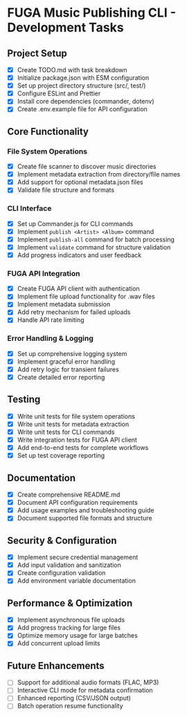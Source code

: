 # FUGA Music Publishing CLI - Development Tasks

## Project Setup
- [x] Create TODO.md with task breakdown
- [x] Initialize package.json with ESM configuration
- [x] Set up project directory structure (src/, test/)
- [x] Configure ESLint and Prettier
- [x] Install core dependencies (commander, dotenv)
- [x] Create .env.example file for API configuration

## Core Functionality

### File System Operations
- [x] Create file scanner to discover music directories
- [x] Implement metadata extraction from directory/file names
- [x] Add support for optional metadata.json files
- [x] Validate file structure and formats

### CLI Interface
- [x] Set up Commander.js for CLI commands
- [x] Implement `publish <Artist> <Album>` command
- [x] Implement `publish-all` command for batch processing
- [x] Implement `validate` command for structure validation
- [x] Add progress indicators and user feedback

### FUGA API Integration
- [x] Create FUGA API client with authentication
- [x] Implement file upload functionality for .wav files
- [x] Implement metadata submission
- [x] Add retry mechanism for failed uploads
- [x] Handle API rate limiting

### Error Handling & Logging
- [x] Set up comprehensive logging system
- [x] Implement graceful error handling
- [x] Add retry logic for transient failures
- [x] Create detailed error reporting

## Testing
- [x] Write unit tests for file system operations
- [x] Write unit tests for metadata extraction
- [x] Write unit tests for CLI commands
- [x] Write integration tests for FUGA API client
- [x] Add end-to-end tests for complete workflows
- [x] Set up test coverage reporting

## Documentation
- [x] Create comprehensive README.md
- [x] Document API configuration requirements
- [x] Add usage examples and troubleshooting guide
- [x] Document supported file formats and structure

## Security & Configuration
- [x] Implement secure credential management
- [x] Add input validation and sanitization
- [x] Create configuration validation
- [x] Add environment variable documentation

## Performance & Optimization
- [x] Implement asynchronous file uploads
- [x] Add progress tracking for large files
- [x] Optimize memory usage for large batches
- [x] Add concurrent upload limits

## Future Enhancements
- [ ] Support for additional audio formats (FLAC, MP3)
- [ ] Interactive CLI mode for metadata confirmation
- [ ] Enhanced reporting (CSV/JSON output)
- [ ] Batch operation resume functionality